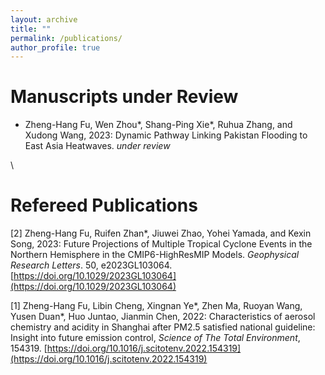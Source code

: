 ```yaml
---
layout: archive
title: ""
permalink: /publications/
author_profile: true
---
```




Manuscripts under Review
======
* Zheng-Hang Fu, Wen Zhou\*, Shang-Ping Xie\*, Ruhua Zhang, and Xudong Wang, 2023: Dynamic Pathway Linking Pakistan Flooding to East Asia Heatwaves. <i>under review</i>

 
\ 

Refereed Publications
======
[2] Zheng-Hang Fu, Ruifen Zhan*, Jiuwei Zhao, Yohei Yamada, and Kexin Song, 2023: Future Projections of Multiple Tropical Cyclone Events in the Northern Hemisphere in the CMIP6-HighResMIP Models. <i>Geophysical Research Letters</i>. 50, e2023GL103064. [https://doi.org/10.1029/2023GL103064](https://doi.org/10.1029/2023GL103064)

[1] Zheng-Hang Fu, Libin Cheng, Xingnan Ye\*, Zhen Ma, Ruoyan Wang, Yusen Duan\*, Huo Juntao, Jianmin Chen, 2022: Characteristics of aerosol chemistry and acidity in Shanghai after PM2.5 satisfied national guideline: Insight into future emission control, <i>Science of The Total Environment</i>, 154319. [https://doi.org/10.1016/j.scitotenv.2022.154319](https://doi.org/10.1016/j.scitotenv.2022.154319)

